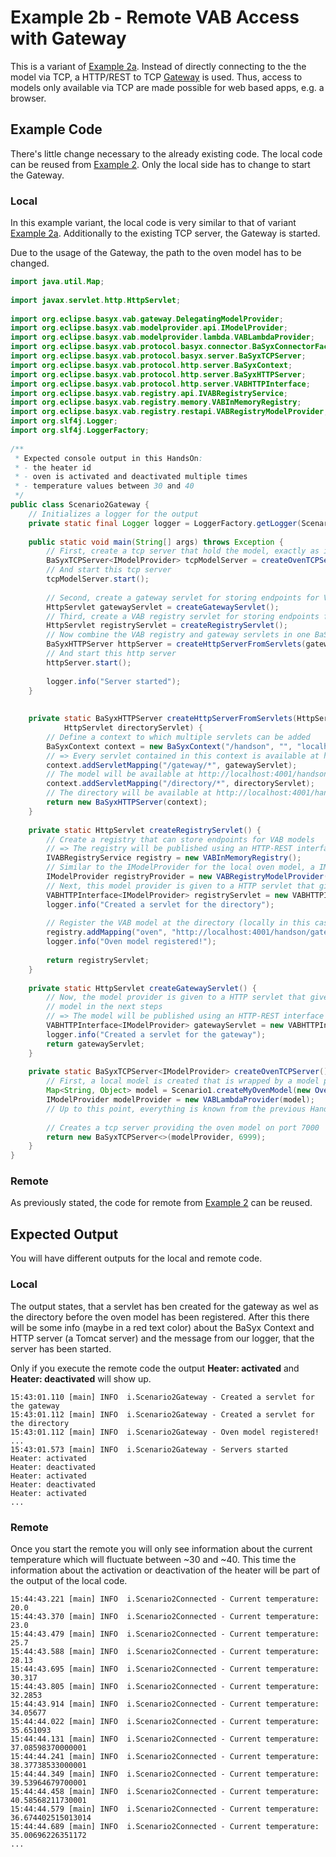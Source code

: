 # Example 2b - Remote VAB Access with Gateway
This is a variant of [Example 2a](example2a.md). Instead of directly connecting to the the model via TCP, a HTTP/REST to TCP [Gateway](../../../../../concepts%20and%20architecture/gateway.md) is used. Thus, access to models only available via TCP are made possible for web based apps, e.g. a browser.

## Example Code
There's little change necessary to the already existing code. The local code can be reused from [Example 2](example2.md). Only the local side has to change to start the Gateway.

### Local
In this example variant, the local code is very similar to that of variant [Example 2a](example2a.md). Additionally to the existing TCP server, the Gateway is started.

Due to the usage of the Gateway, the path to the oven model has to be changed.
```java
import java.util.Map;
 
import javax.servlet.http.HttpServlet;
 
import org.eclipse.basyx.vab.gateway.DelegatingModelProvider;
import org.eclipse.basyx.vab.modelprovider.api.IModelProvider;
import org.eclipse.basyx.vab.modelprovider.lambda.VABLambdaProvider;
import org.eclipse.basyx.vab.protocol.basyx.connector.BaSyxConnectorFactory;
import org.eclipse.basyx.vab.protocol.basyx.server.BaSyxTCPServer;
import org.eclipse.basyx.vab.protocol.http.server.BaSyxContext;
import org.eclipse.basyx.vab.protocol.http.server.BaSyxHTTPServer;
import org.eclipse.basyx.vab.protocol.http.server.VABHTTPInterface;
import org.eclipse.basyx.vab.registry.api.IVABRegistryService;
import org.eclipse.basyx.vab.registry.memory.VABInMemoryRegistry;
import org.eclipse.basyx.vab.registry.restapi.VABRegistryModelProvider;
import org.slf4j.Logger;
import org.slf4j.LoggerFactory;
 
/**
 * Expected console output in this HandsOn:
 * - the heater id
 * - oven is activated and deactivated multiple times
 * - temperature values between 30 and 40
 */
public class Scenario2Gateway {
	// Initializes a logger for the output
	private static final Logger logger = LoggerFactory.getLogger(Scenario2Gateway.class);
 
	public static void main(String[] args) throws Exception {
		// First, create a tcp server that hold the model, exactly as is the Example 2a
		BaSyxTCPServer<IModelProvider> tcpModelServer = createOvenTCPServer();
		// And start this tcp server
		tcpModelServer.start();
 
		// Second, create a gateway servlet for storing endpoints for VAB models
		HttpServlet gatewayServlet = createGatewayServlet();
		// Third, create a VAB registry servlet for storing endpoints for VAB models
		HttpServlet registryServlet = createRegistryServlet();
		// Now combine the VAB registry and gateway servlets in one BaSyx HTTP server
		BaSyxHTTPServer httpServer = createHttpServerFromServlets(gatewayServlet, registryServlet);
		// And start this http server
		httpServer.start();
 
		logger.info("Server started");
	}
 
 
	private static BaSyxHTTPServer createHttpServerFromServlets(HttpServlet gatewayServlet,
			HttpServlet directoryServlet) {
		// Define a context to which multiple servlets can be added
		BaSyxContext context = new BaSyxContext("/handson", "", "localhost", 4001);
		// => Every servlet contained in this context is available at http://localhost:4001/handson/
		context.addServletMapping("/gateway/*", gatewayServlet);
		// The model will be available at http://localhost:4001/handson/oven/
		context.addServletMapping("/directory/*", directoryServlet);
		// The directory will be available at http://localhost:4001/handson/directory/
		return new BaSyxHTTPServer(context);
	}
 
	private static HttpServlet createRegistryServlet() {
		// Create a registry that can store endpoints for VAB models
		// => The registry will be published using an HTTP-REST interface
		IVABRegistryService registry = new VABInMemoryRegistry();
		// Similar to the IModelProvider for the local oven model, a IModelProvider for the registry is created
		IModelProvider registryProvider = new VABRegistryModelProvider(registry);
		// Next, this model provider is given to a HTTP servlet that gives access to the VAB registry
		VABHTTPInterface<IModelProvider> registryServlet = new VABHTTPInterface<>(registryProvider);
		logger.info("Created a servlet for the directory");
 
		// Register the VAB model at the directory (locally in this case)
		registry.addMapping("oven", "http://localhost:4001/handson/gateway//basyx://127.0.0.1:6999");
		logger.info("Oven model registered!");
 
		return registryServlet;
	}
 
	private static HttpServlet createGatewayServlet() {
		// Now, the model provider is given to a HTTP servlet that gives access to the
		// model in the next steps
		// => The model will be published using an HTTP-REST interface
		VABHTTPInterface<IModelProvider> gatewayServlet = new VABHTTPInterface<>(new DelegatingModelProvider(new BaSyxConnectorFactory()));
		logger.info("Created a servlet for the gateway");
		return gatewayServlet;
	}
 
	private static BaSyxTCPServer<IModelProvider> createOvenTCPServer() {
		// First, a local model is created that is wrapped by a model provider (see first HandsOn)
		Map<String, Object> model = Scenario1.createMyOvenModel(new Oven());
		IModelProvider modelProvider = new VABLambdaProvider(model);
		// Up to this point, everything is known from the previous HandsOn
 
		// Creates a tcp server providing the oven model on port 7000
		return new BaSyxTCPServer<>(modelProvider, 6999);
	}
}
```

### Remote
As previously stated, the code for remote from [Example 2](example2.md) can be reused.

## Expected Output
You will have different outputs for the local and remote code.

### Local
The output states, that a servlet has ben created for the gateway as wel as the directory before the oven model has been registered. After this there will be some info (maybe in a red text color) about the BaSyx Context and HTTP server (a Tomcat server) and the message from our logger, that the server has been started.

Only if you execute the remote code the output **Heater: activated** and **Heater: deactivated** will show up.

```
15:43:01.110 [main] INFO  i.Scenario2Gateway - Created a servlet for the gateway
15:43:01.112 [main] INFO  i.Scenario2Gateway - Created a servlet for the directory
15:43:01.112 [main] INFO  i.Scenario2Gateway - Oven model registered!
...
15:43:01.573 [main] INFO  i.Scenario2Gateway - Servers started
Heater: activated
Heater: deactivated
Heater: activated
Heater: deactivated
Heater: activated
...
```

### Remote
Once you start the remote you will only see information about the current temperature which will fluctuate between ~30 and ~40. This time the information about the activation or deactivation of the heater will be part of the output of the local code.

```
15:44:43.221 [main] INFO  i.Scenario2Connected - Current temperature: 20.0
15:44:43.370 [main] INFO  i.Scenario2Connected - Current temperature: 23.0
15:44:43.479 [main] INFO  i.Scenario2Connected - Current temperature: 25.7
15:44:43.588 [main] INFO  i.Scenario2Connected - Current temperature: 28.13
15:44:43.695 [main] INFO  i.Scenario2Connected - Current temperature: 30.317
15:44:43.805 [main] INFO  i.Scenario2Connected - Current temperature: 32.2853
15:44:43.914 [main] INFO  i.Scenario2Connected - Current temperature: 34.05677
15:44:44.022 [main] INFO  i.Scenario2Connected - Current temperature: 35.651093
15:44:44.131 [main] INFO  i.Scenario2Connected - Current temperature: 37.08598370000001
15:44:44.241 [main] INFO  i.Scenario2Connected - Current temperature: 38.37738533000001
15:44:44.349 [main] INFO  i.Scenario2Connected - Current temperature: 39.53964679700001
15:44:44.458 [main] INFO  i.Scenario2Connected - Current temperature: 40.58568211730001
15:44:44.579 [main] INFO  i.Scenario2Connected - Current temperature: 36.674402515013014
15:44:44.689 [main] INFO  i.Scenario2Connected - Current temperature: 35.00696226351172
...
```